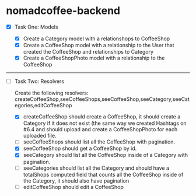 # nomadcoffee-backend

- [x] Task One: Models

  - [x] Create a Category model with a relationshops to CoffeeShop
  - [x] Create a CoffeeShop model with a relationship to the User that created the CoffeeShop and relationships to Category
  - [x] Create a CoffeeShopPhoto model with a relationship to the CoffeeShop

---

- [ ] Task Two: Resolvers

  Create the following resolvers: createCoffeeShop,seeCoffeeShops,seeCoffeeShop,seeCategory,seeCategories,editCoffeeShop

  - [x] createCoffeeShop should create a CoffeeShop, it should create a Category if it does not exist (the same way we created Hashtags on #6.4 and should upload and create a CoffeeShopPhoto for each uploaded file.
  - [ ] seeCoffeeShops should list all the CoffeeShop with pagination.
  - [x] seeCoffeeShop should get a CoffeeShop by id.
  - [x] seeCategory should list all the CoffeeShop inside of a Category with pagination.
  - [ ] seeCategories should list all the Category and should have a totalShops computed field that counts all the CoffeeShop inside of the Category, it should also have pagination
  - [ ] editCoffeeShop should edit a CoffeeShop
